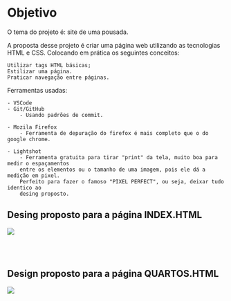 # Objetivo

O tema do projeto é: site de uma pousada.

A proposta desse projeto é criar uma página web utilizando as tecnologias HTML e CSS. Colocando em prática os seguintes conceitos:

    Utilizar tags HTML básicas;
    Estilizar uma página.
    Praticar navegação entre páginas.

Ferramentas usadas:

    - VSCode
    - Git/GitHub
        - Usando padrões de commit.
        
    - Mozila Firefox
        - Ferramenta de depuração do firefox é mais completo que o do google chrome.

    - Lightshot
        - Ferramenta gratuita para tirar "print" da tela, muito boa para medir o espaçamentos
        entre os elementos ou o tamanho de uma imagem, pois ele dá a medição em pixel.
        Perfeito para fazer o famoso "PIXEL PERFECT", ou seja, deixar tudo identico ao
        desing proposto.

## Desing proposto para a página INDEX.HTML
![](assets/gif/pagina-principal-finalizada.gif)

</br></br>

## Design proposto para a página QUARTOS.HTML
![](assets/gif/pagina-quartos-finalizada.gif)